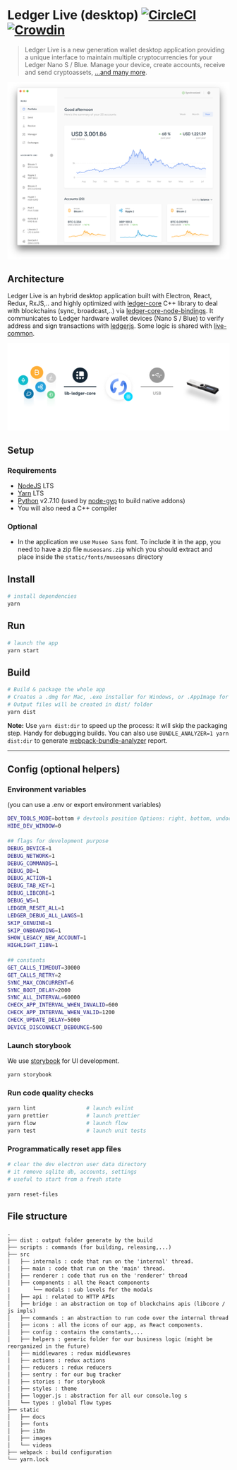 # Ledger Live (desktop) [![CircleCI](https://circleci.com/gh/LedgerHQ/ledger-live-desktop.svg?style=svg)](https://circleci.com/gh/LedgerHQ/ledger-live-desktop) [![Crowdin](https://d322cqt584bo4o.cloudfront.net/ledger-wallet/localized.svg)](https://crowdin.com/project/ledger-wallet)

> Ledger Live is a new generation wallet desktop application providing a unique interface to maintain multiple cryptocurrencies for your Ledger Nano S / Blue. Manage your device, create accounts, receive and send cryptoassets, [...and many more](https://www.ledger.fr/2018/07/09/ledger-launches-ledger-live-the-all-in-one-companion-app-to-your-ledger-device/).

<a href="https://github.com/LedgerHQ/ledger-live-desktop/releases">
<p align="center">
 <img src="/docs/screenshot.png" width="550"/>
</p>
 </a>

## Architecture

Ledger Live is an hybrid desktop application built with Electron, React, Redux, RxJS,.. and highly optimized with [ledger-core](https://github.com/LedgerHQ/lib-ledger-core) C++ library to deal with blockchains (sync, broadcast,..) via [ledger-core-node-bindings](https://github.com/LedgerHQ/lib-ledger-core-node-bindings). It communicates to Ledger hardware wallet devices (Nano S / Blue) to verify address and sign transactions with [ledgerjs](https://github.com/LedgerHQ/ledgerjs). Some logic is shared with [live-common](https://github.com/LedgerHQ/ledger-live-common).

<p align="center">
 <img src="/docs/architecture.png" width="550"/>
</p>

## Setup

### Requirements

- [NodeJS](https://nodejs.org) LTS
- [Yarn](https://yarnpkg.com) LTS
- [Python](https://www.python.org/) v2.7.10 (used by [node-gyp](https://github.com/nodejs/node-gyp) to build native addons)
- You will also need a C++ compiler

### Optional

- In the application we use `Museo Sans` font. To include it in the app, you need to have a zip file `museosans.zip` which you should extract and place inside the `static/fonts/museosans` directory

## Install

```bash
# install dependencies
yarn
```

## Run

```bash
# launch the app
yarn start
```

## Build

```bash
# Build & package the whole app
# Creates a .dmg for Mac, .exe installer for Windows, or .AppImage for Linux
# Output files will be created in dist/ folder
yarn dist
```

**Note:** Use `yarn dist:dir` to speed up the process: it will skip the packaging step. Handy for debugging builds. You can also use `BUNDLE_ANALYZER=1 yarn dist:dir` to generate [webpack-bundle-analyzer](https://github.com/webpack-contrib/webpack-bundle-analyzer) report.

---

## Config (optional helpers)

### Environment variables

(you can use a .env or export environment variables)

```bash
DEV_TOOLS_MODE=bottom # devtools position Options: right, bottom, undocked, detach
HIDE_DEV_WINDOW=0

## flags for development purpose
DEBUG_DEVICE=1
DEBUG_NETWORK=1
DEBUG_COMMANDS=1
DEBUG_DB=1
DEBUG_ACTION=1
DEBUG_TAB_KEY=1
DEBUG_LIBCORE=1
DEBUG_WS=1
LEDGER_RESET_ALL=1
LEDGER_DEBUG_ALL_LANGS=1
SKIP_GENUINE=1
SKIP_ONBOARDING=1
SHOW_LEGACY_NEW_ACCOUNT=1
HIGHLIGHT_I18N=1

## constants
GET_CALLS_TIMEOUT=30000
GET_CALLS_RETRY=2
SYNC_MAX_CONCURRENT=6
SYNC_BOOT_DELAY=2000
SYNC_ALL_INTERVAL=60000
CHECK_APP_INTERVAL_WHEN_INVALID=600
CHECK_APP_INTERVAL_WHEN_VALID=1200
CHECK_UPDATE_DELAY=5000
DEVICE_DISCONNECT_DEBOUNCE=500
```

### Launch storybook

We use [storybook](https://storybook.js.org/) for UI development.

```bash
yarn storybook
```

### Run code quality checks

```bash
yarn lint                # launch eslint
yarn prettier            # launch prettier
yarn flow                # launch flow
yarn test                # launch unit tests
```

### Programmatically reset app files

```bash
# clear the dev electron user data directory
# it remove sqlite db, accounts, settings
# useful to start from a fresh state

yarn reset-files
```

## File structure

```
.
├── dist : output folder generate by the build
├── scripts : commands (for building, releasing,...)
├── src
│   ├── internals : code that run on the 'internal' thread.
│   ├── main : code that run on the 'main' thread.
│   ├── renderer : code that run on the 'renderer' thread
│   ├── components : all the React components
|       └── modals : sub levels for the modals
│   ├── api : related to HTTP APIs
│   ├── bridge : an abstraction on top of blockchains apis (libcore / js impls)
│   ├── commands : an abstraction to run code over the internal thread
│   ├── icons : all the icons of our app, as React components.
│   ├── config : contains the constants,...
│   ├── helpers : generic folder for our business logic (might be reorganized in the future)
│   ├── middlewares : redux middlewares
│   ├── actions : redux actions
│   ├── reducers : redux reducers
│   ├── sentry : for our bug tracker
│   ├── stories : for storybook
│   ├── styles : theme
│   ├── logger.js : abstraction for all our console.log s
│   └── types : global flow types
├── static
│   ├── docs
│   ├── fonts
│   ├── i18n
│   ├── images
│   └── videos
├── webpack : build configuration
└── yarn.lock
```
